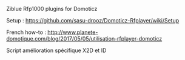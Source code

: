 Ziblue Rfp1000 plugins for Domoticz

Setup :
https://github.com/sasu-drooz/Domoticz-Rfplayer/wiki/Setup

French how-to : http://www.planete-domotique.com/blog/2017/05/05/utilisation-rfplayer-domoticz


Script amélioration spécifique X2D et ID
